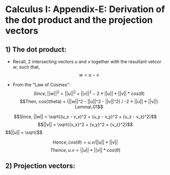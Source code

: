 # Calculus I: Appendix-E: Derivation of the dot product and the projection vectors 

## 1) The dot product: 

- Recall, 2 intersecting vectors $u$ and $v$ together with the resultant vetcor $w$; such that, $$w = u - v$$

- From the "Law of Cosines":
$$Since, ||w||^2 = ||u||^2 + ||v||^2 - 2 * ||u|| * ||v|| * cos(\theta)$$
$$Then, cos(\theta) = (||w||^2 - ||u||^2 - ||v||^2) / -2 * ||u|| * ||v||\ Lemma\.01$$ 

$$Since, ||w|| = \sqrt{(u_x - v_x)^2 + (u_y - v_y)^2 + (u_z - v_z)^2}$$
$$||v|| = \sqrt{{v_x}^2 + {v_y}^2 + {v_z}^2}$$
$$||u|| = \sqrt{$$

$$Hence, cos(\theta) = u.v / ||u|| * ||v||$$
$$Thence, u.v = ||u|| * ||v|| * cos(\theta)$$

## 2) Projection vectors: 


